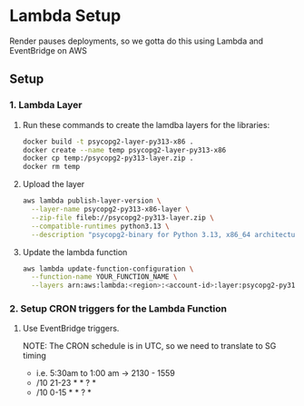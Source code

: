# Lambda Setup

Render pauses deployments, so we gotta do this using Lambda and EventBridge on AWS

## Setup

### 1. Lambda Layer

1. Run these commands to create the lamdba layers for the libraries:

    ```sh
    docker build -t psycopg2-layer-py313-x86 .
    docker create --name temp psycopg2-layer-py313-x86
    docker cp temp:/psycopg2-py313-layer.zip .
    docker rm temp
    ```

2. Upload the layer

    ```sh
    aws lambda publish-layer-version \
      --layer-name psycopg2-py313-x86-layer \
      --zip-file fileb://psycopg2-py313-layer.zip \
      --compatible-runtimes python3.13 \
      --description "psycopg2-binary for Python 3.13, x86_64 architecture"
    ```

3. Update the lambda function

    ```sh
    aws lambda update-function-configuration \
      --function-name YOUR_FUNCTION_NAME \
      --layers arn:aws:lambda:<region>:<account-id>:layer:psycopg2-py313-x86-layer:<version>
    ```

### 2. Setup CRON triggers for the Lambda Function

1. Use EventBridge triggers.

    NOTE: The CRON schedule is in UTC, so we need to translate to SG timing
    - i.e. 5:30am to 1:00 am -> 2130 - 1559
    - /10 21-23 * * ? *
    - /10 0-15 * * ? *
